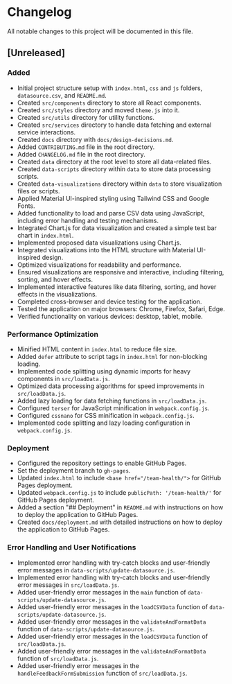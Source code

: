 # Changelog

All notable changes to this project will be documented in this file.

## [Unreleased]

### Added
- Initial project structure setup with `index.html`, `css` and `js` folders, `datasource.csv`, and `README.md`.
- Created `src/components` directory to store all React components.
- Created `src/styles` directory and moved `theme.js` into it.
- Created `src/utils` directory for utility functions.
- Created `src/services` directory to handle data fetching and external service interactions.
- Created `docs` directory with `docs/design-decisions.md`.
- Added `CONTRIBUTING.md` file in the root directory.
- Added `CHANGELOG.md` file in the root directory.
- Created `data` directory at the root level to store all data-related files.
- Created `data-scripts` directory within `data` to store data processing scripts.
- Created `data-visualizations` directory within `data` to store visualization files or scripts.
- Applied Material UI-inspired styling using Tailwind CSS and Google Fonts.
- Added functionality to load and parse CSV data using JavaScript, including error handling and testing mechanisms.
- Integrated Chart.js for data visualization and created a simple test bar chart in `index.html`.
- Implemented proposed data visualizations using Chart.js.
- Integrated visualizations into the HTML structure with Material UI-inspired design.
- Optimized visualizations for readability and performance.
- Ensured visualizations are responsive and interactive, including filtering, sorting, and hover effects.
- Implemented interactive features like data filtering, sorting, and hover effects in the visualizations.
- Completed cross-browser and device testing for the application.
- Tested the application on major browsers: Chrome, Firefox, Safari, Edge.
- Verified functionality on various devices: desktop, tablet, mobile.

### Performance Optimization
- Minified HTML content in `index.html` to reduce file size.
- Added `defer` attribute to script tags in `index.html` for non-blocking loading.
- Implemented code splitting using dynamic imports for heavy components in `src/loadData.js`.
- Optimized data processing algorithms for speed improvements in `src/loadData.js`.
- Added lazy loading for data fetching functions in `src/loadData.js`.
- Configured `terser` for JavaScript minification in `webpack.config.js`.
- Configured `cssnano` for CSS minification in `webpack.config.js`.
- Implemented code splitting and lazy loading configuration in `webpack.config.js`.

### Deployment
- Configured the repository settings to enable GitHub Pages.
- Set the deployment branch to `gh-pages`.
- Updated `index.html` to include `<base href="/team-health/">` for GitHub Pages deployment.
- Updated `webpack.config.js` to include `publicPath: '/team-health/'` for GitHub Pages deployment.
- Added a section "## Deployment" in `README.md` with instructions on how to deploy the application to GitHub Pages.
- Created `docs/deployment.md` with detailed instructions on how to deploy the application to GitHub Pages.

### Error Handling and User Notifications
- Implemented error handling with try-catch blocks and user-friendly error messages in `data-scripts/update-datasource.js`.
- Implemented error handling with try-catch blocks and user-friendly error messages in `src/loadData.js`.
- Added user-friendly error messages in the `main` function of `data-scripts/update-datasource.js`.
- Added user-friendly error messages in the `loadCSVData` function of `data-scripts/update-datasource.js`.
- Added user-friendly error messages in the `validateAndFormatData` function of `data-scripts/update-datasource.js`.
- Added user-friendly error messages in the `loadCSVData` function of `src/loadData.js`.
- Added user-friendly error messages in the `validateAndFormatData` function of `src/loadData.js`.
- Added user-friendly error messages in the `handleFeedbackFormSubmission` function of `src/loadData.js`.

